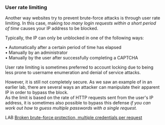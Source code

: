 ### User rate limiting

Another way websites try to prevent brute-force attacks is through user rate limiting. In this case, making _too many login requests within a short period of time_ causes your IP address to be blocked.  
  
Typically, the IP can only be unblocked in one of the following ways:  
  
• Automatically after a certain period of time has elapsed  
• Manually by an administrator  
• Manually by the user after successfully completing a CAPTCHA  
  
User rate limiting is sometimes preferred to account locking due to being less prone to username enumeration and denial of service attacks.  
  
However, it is still not completely secure. As we saw an example of in an earlier lab, there are several ways an attacker can manipulate their apparent IP in order to bypass the block.  
As the limit is based on the rate of HTTP requests sent from the user's IP address, it is sometimes also possible to bypass this defense _if you can work out how to guess multiple passwords with a single request._  
  
  
LAB [Broken brute-force protection, multiple credentials per request](https://portswigger.net/web-security/authentication/password-based/lab-broken-brute-force-protection-multiple-credentials-per-request)
